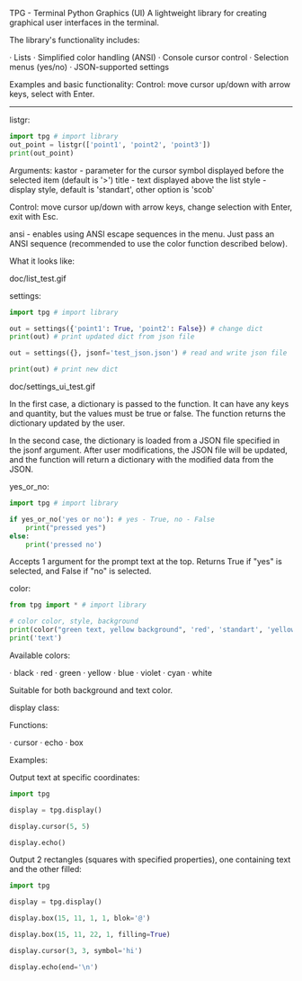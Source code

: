 TPG - Terminal Python Graphics (UI)
A lightweight library for creating graphical user interfaces in the terminal.

The library's functionality includes:

· Lists
· Simplified color handling (ANSI)
· Console cursor control
· Selection menus (yes/no)
· JSON-supported settings

Examples and basic functionality:
Control: move cursor up/down with arrow keys, select with Enter.

---

listgr:

```python
import tpg # import library
out_point = listgr(['point1', 'point2', 'point3'])
print(out_point)
```

Arguments:
kastor - parameter for the cursor symbol displayed before the selected item (default is '>')
title - text displayed above the list
style - display style, default is 'standart', other option is 'scob'

Control: move cursor up/down with arrow keys, change selection with Enter, exit with Esc.

ansi - enables using ANSI escape sequences in the menu. Just pass an ANSI sequence (recommended to use the color function described below).

What it looks like:

doc/list_test.gif

settings:

```python
import tpg # import library

out = settings({'point1': True, 'point2': False}) # change dict
print(out) # print updated dict from json file

out = settings({}, jsonf='test_json.json') # read and write json file

print(out) # print new dict
```

doc/settings_ui_test.gif

In the first case, a dictionary is passed to the function. It can have any keys and quantity, but the values must be true or false. The function returns the dictionary updated by the user.

In the second case, the dictionary is loaded from a JSON file specified in the jsonf argument. After user modifications, the JSON file will be updated, and the function will return a dictionary with the modified data from the JSON.

yes_or_no:

```python
import tpg # import library

if yes_or_no('yes or no'): # yes - True, no - False
    print("pressed yes")
else:
    print('pressed no')
```

Accepts 1 argument for the prompt text at the top.
Returns True if "yes" is selected, and False if "no" is selected.

color:

```python
from tpg import * # import library

# color color, style, background
print(color("green text, yellow background", 'red', 'standart', 'yellow'))
print('text')
```

Available colors:

· black
· red
· green
· yellow
· blue
· violet
· cyan
· white

Suitable for both background and text color.

display class:

Functions:

· cursor
· echo
· box

Examples:

Output text at specific coordinates:

```python
import tpg

display = tpg.display()

display.cursor(5, 5)

display.echo()
```

Output 2 rectangles (squares with specified properties), one containing text and the other filled:

```python
import tpg

display = tpg.display()

display.box(15, 11, 1, 1, blok='@')

display.box(15, 11, 22, 1, filling=True)

display.cursor(3, 3, symbol='hi')

display.echo(end='\n')
```
